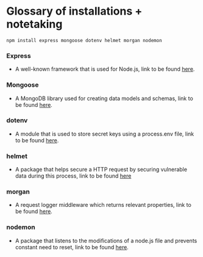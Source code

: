# Glossary of installations + notetaking

`npm install express mongoose dotenv helmet morgan nodemon`

### **Express**

* A well-known framework that is used for Node.js, link to be found [here](https://expressjs.com/).

### **Mongoose**

* A MongoDB library used for creating data models and schemas, link to be found [here](https://mongoosejs.com/docs/guide.html).

### **dotenv**

* A module that is used to store secret keys using a process.env file, link to be found [here](https://www.npmjs.com/package/dotenv).

### **helmet**

* A package that helps secure a HTTP request by securing vulnerable data during this process, link to be found [here](https://www.npmjs.com/package/helmet)

### **morgan** 

* A request logger middleware which returns relevant properties, link to be found [here](https://www.npmjs.com/package/morgan).

### **nodemon**

* A package that listens to the modifications of a node.js file and prevents constant need to reset, link to be found [here](https://www.npmjs.com/package/nodemon).
